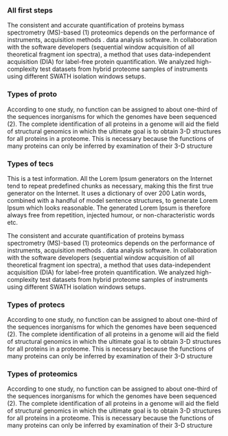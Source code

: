 ### All first steps

The consistent and accurate quantification of proteins bymass spectrometry (MS)-based (1) proteomics depends on the
performance of instruments, acquisition methods . data analysis software. In collaboration with the software
developers (sequential window acquisition of all theoretical fragment ion spectra), a method that uses
data-independent acquisition (DIA) for label-free protein quantification. We analyzed high-complexity test datasets
from hybrid proteome samples of instruments using different SWATH isolation windows setups.

### Types of proto

According to one study, no function can be assigned to about one-third of the sequences inorganisms for which the
genomes have been sequenced (2). The complete identification of all proteins in a genome will aid the field of
structural genomics in which the ultimate goal is to obtain 3-D structures for all proteins in a proteome. This is
necessary because the functions of many proteins can only be inferred by examination of their 3-D structure

### Types of tecs

This is a test information. All the Lorem Ipsum generators on the Internet tend to repeat predefined chunks as necessary, making this the first true generator on the Internet. It uses a dictionary of over 200 Latin words, combined with a handful of model sentence structures, to generate Lorem Ipsum which looks reasonable. The generated Lorem Ipsum is therefore always free from repetition, injected humour, or non-characteristic words etc.

The consistent and accurate quantification of proteins bymass spectrometry (MS)-based (1) proteomics depends on the
performance of instruments, acquisition methods . data analysis software. In collaboration with the software
developers (sequential window acquisition of all theoretical fragment ion spectra), a method that uses
data-independent acquisition (DIA) for label-free protein quantification. We analyzed high-complexity test datasets
from hybrid proteome samples of instruments using different SWATH isolation windows setups.

### Types of protecs

According to one study, no function can be assigned to about one-third of the sequences inorganisms for which the
genomes have been sequenced (2). The complete identification of all proteins in a genome will aid the field of
structural genomics in which the ultimate goal is to obtain 3-D structures for all proteins in a proteome. This is
necessary because the functions of many proteins can only be inferred by examination of their 3-D structure

### Types of proteomics

According to one study, no function can be assigned to about one-third of the sequences inorganisms for which the
genomes have been sequenced (2). The complete identification of all proteins in a genome will aid the field of
structural genomics in which the ultimate goal is to obtain 3-D structures for all proteins in a proteome. This is
necessary because the functions of many proteins can only be inferred by examination of their 3-D structure